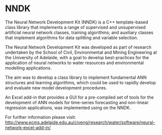 NNDK
====

The Neural Network Development Kit (NNDK) is a C++ template-based class library that implements a range of supervised and unsupervised artificial neural network classes, training algorithms; and auxiliary classes that implement algorithms for data splitting and variable selection.

The Neural Network Development Kit was developed as part of research undertaken by the School of Civil, Environmental and Mining Engineering at the University of Adelaide, with a goal to develop best-practices for the application of neural networks to water resources and environmental modelling applications.

The aim was to develop a class library to implement fundamental ANN structures and learning algorithms, which could be used to rapidly develop and evaluate new model development procedures.

An Excel add-in that provides a GUI for a pre-compiled set of tools for the development of ANN models for time-series forecasting and non-linear regression applications, was implemented using on the NNDK.

For further information please visit:
http://www.ecms.adelaide.edu.au/civeng/research/water/software/neural-network-excel-add-in/
